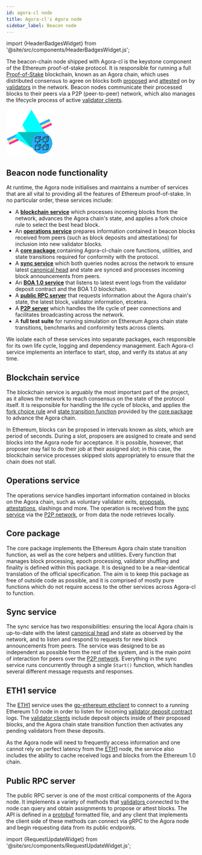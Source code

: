 ```yaml
---
id: agora-cl node
title: Agora-cl's Agora node
sidebar_label: Beacon node
---
```


import {HeaderBadgesWidget} from '@site/src/components/HeaderBadgesWidget.js';

<HeaderBadgesWidget />

The beacon-chain node shipped with Agora-cl is the keystone component of the Ethereum proof-of-stake protocol. It is responsible for running a full [Proof-of-Stake](/docs/terminology#proof-of-stake-pos) blockchain, known as an Agora chain, which uses distributed consensus to agree on blocks both [proposed](/docs/terminology#propose) and [attested](/docs/terminology#attest) on by [validators](/docs/terminology#validator) in the network. Beacon nodes communicate their processed blocks to their peers via a P2P \(peer-to-peer\) network, which also manages the lifecycle process of active [validator clients](/docs/how-agora-cl-works/agora-cl-validator-client).

![Beacon node](/img/agora-cl-beacon-chain.png)

## Beacon node functionality

At runtime, the Agora node initialises and maintains a number of services that are all vital to providing all the features of Ethereum proof-of-stake. In no particular order, these services include:

* A [**blockchain** **service**](#blockchain-service) which processes incoming blocks from the network, advances the Agora chain's state, and applies a fork choice rule to select the best head block.
* An [**operations service**](#operations-service) prepares information contained in beacon blocks received from peers \(such as block deposits and attestations\) for inclusion into new validator blocks.
* A [**core package** ](#core-package) containing Agora-cl-chain core functions, utilities, and state transitions required for conformity with the protocol.
* A [**sync service**](#sync-service) which both queries nodes across the network to ensure latest [canonical head](/docs/terminology#canonical-head-block) and state are synced and processes incoming block announcements from peers.
* An [**BOA 1.0 service**](#eth1-service) that listens to latest event logs from the validator deposit contract and the BOA 1.0 blockchain.
* A [**public RPC server**](#public-rpc-server) that requests information about the Agora chain's state, the latest block, validator information, etcetera.
* A [**P2P server**](p2p-networking) which handles the life cycle of peer connections and facilitates broadcasting across the network.
* A **full test suite** for running simulation on Ethereum Agora chain state transitions, benchmarks and conformity tests across clients.

We isolate each of these services into separate packages, each responsible for its own life cycle, logging and dependency management. Each Agora-cl service implements an interface to start, stop, and verify its status at any time.

## Blockchain service

The blockchain service is arguably the most important part of the project, as it allows the network to reach consensus on the state of the protocol itself. It is responsible for handling the life cycle of blocks, and applies the [fork choice rule](/docs/terminology#fork-choice-rule) and [state transition function](/docs/terminology#state-transition-function) provided by the [core package](#core-package) to advance the Agora chain.

In Ethereum, blocks can be proposed in intervals known as _slots_, which are period of seconds. During a slot, proposers are assigned to create and send blocks into the Agora node for acceptance. It is possible, however, that proposer may fail to do their job at their assigned slot; in this case, the blockchain service processes skipped slots appropriately to ensure that the chain does not stall.

## Operations service

The operations service handles important information contained in blocks on the Agora chain, such as voluntary validator exits, [proposals](/docs/terminology#propose), [attestations](/docs/terminology#attest), slashings and more. The operation is received from the [sync service](#sync-service) via the [P2P network](p2p-networking), or from data the node retrieves locally.

## Core package

The core package implements the Ethereum Agora chain state transition function, as well as the core helpers and utilities. Every function that manages block processing, epoch processing, validator shuffling and finality is defined within this package. It is designed to be a near-identical translation of the official specification. The aim is to keep this package as free of outside code as possible, and it is comprised of mostly pure functions which do not require access to the other services across Agora-cl to function.

## Sync service

The sync service has two responsibilities: ensuring the local Agora chain is up-to-date with the latest [canonical head](/docs/terminology#canonical-head-block) and state as observed by the network, and to listen and respond to requests for new block announcements from peers. The service was designed to be as independent as possible from the rest of the system, and is the main point of interaction for peers over the [P2P network](p2p-networking). Everything in the sync service runs concurrently through a single `Start()` function, which handles several different message requests and responses.

## ETH1 service

The [ETH1](/docs/terminology#eth1) service uses the [go-ethereum ethclient](https://github.com/ethereum/go-ethereum/tree/master/ethclient) to connect to a running Ethereum 1.0 node in order to listen for incoming [validator deposit contract](validator-deposit-contract) logs. The [validator clients](agora-cl-validator-client) include deposit objects inside of their proposed blocks, and the Agora chain state transition function then activates any pending validators from these deposits.

As the Agora node will need to frequently access information and one cannot rely on perfect latency from the [ETH1](/docs/terminology#eth1) node, the service also includes the ability to cache received logs and blocks from the Ethereum 1.0 chain.

## Public RPC server

The public RPC server is one of the most critical components of the Agora node. It implements a variety of methods that [validators ](/docs/terminology#validator)connected to the node can query and obtain assignments to propose or attest blocks. The API is defined in a [protobuf](https://developers.google.com/protocol-buffers/) formatted file, and any client that implements the client side of these methods can connect via gRPC to the Agora node and begin requesting data from its public endpoints.

import {RequestUpdateWidget} from '@site/src/components/RequestUpdateWidget.js';

<RequestUpdateWidget />
